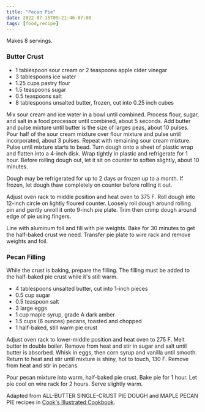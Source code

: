 ```yaml
---
title: "Pecan Pie"
date: 2022-07-15T09:21:46-07:00
tags: [food,recipe]
---
```

Makes 8 servings.

### Butter Crust

* 1 tablespoon sour cream or 2 teaspoons apple cider vinegar
* 3 tablespoons ice water
* 1.25 cups pastry flour
* 1.5 teaspoons sugar
* 0.5 teaspoons salt
* 8 tablespoons unsalted butter, frozen, cut into 0.25 inch cubes

Mix sour cream and ice water in a bowl until combined.
Process flour, sugar, and salt in a food processor until combined,
about 5 seconds.
Add butter and pulse mixture until butter is the size of larges peas,
about 10 pulses.
Pour half of the sour cream mixture over flour mixture
and pulse until incorporated, about 3 pulses.
Repeat with remaining sour cream mixture.
Pulse until mixture starts to bead.
Turn dough onto a sheet of plastic wrap and flatten into a 4-inch disk.
Wrap tightly in plastic and refrigerate for 1 hour.
Before rolling dough out, let it sit on counter to soften slightly, about 10 minutes.

Dough may be refrigerated for up to 2 days or frozen up to a month.
If frozen, let dough thaw completely on counter before rolling it out.

Adjust oven rack to middle position and heat oven to 375 F.
Roll dough into 12-inch circle on lightly floured counter.
Loosely roll dough around rolling pin and gently unroll it onto 9-inch
pie plate. Trim then crimp dough around edge of pie using fingers.

Line with aluminum foil and fill with pie weights.
Bake for 30 minutes to get the half-baked crust we need.
Transfer pie plate to wire rack and remove weights and foil.

### Pecan Filling

While the crust is baking, prepare the filling. The filling must be added
to the half-baked pie crust while it's still warm.

* 4 tablespoons unsalted butter, cut into 1-inch pieces
* 0.5 cup sugar
* 0.5 teaspoon salt
* 3 large eggs
* 1 cup maple syrup, grade A dark amber
* 1.5 cups (6 ounces) pecans, toasted and chopped
* 1 half-baked, still warm pie crust

Adjust oven rack to lower-middle position and heat oven to 275 F.
Melt butter in double boiler.
Remove from heat and stir in sugar and salt until butter is absorbed.
Whisk in eggs, then corn syrup and vanilla until smooth.
Return to heat and stir until mixture is shiny, hot to touch, 130 F.
Remove from heat and stir in pecans.

Pour pecan mixture into warm, half-baked pie crust.
Bake pie for 1 hour.
Let pie cool on wire rack for 2 hours.
Serve slightly warm.

Adapted from
ALL-BUTTER SINGLE-CRUST PIE DOUGH and MAPLE PECAN PIE
recipes in [Cook's Illustrated Cookbook][1].

[1]: https://www.amazon.com/Cooks-Illustrated-Cookbook-Americas-Magazine/dp/1933615893/
